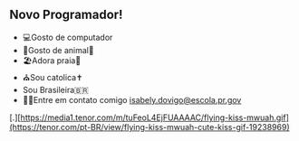 ## Novo Programador! ##
- 💻Gosto de computador
- 🐴Gosto de animal🐶
- 🏖️Adora praia🦭
- ⛪Sou catolica✝️
- Sou Brasileira🇧🇷
- 🙋‍♀️Entre em contato comigo isabely.dovigo@escola.pr.gov

 [.][https://media1.tenor.com/m/tuFeoL4EjFUAAAAC/flying-kiss-mwuah.gif](https://tenor.com/pt-BR/view/flying-kiss-mwuah-cute-kiss-gif-19238969)
